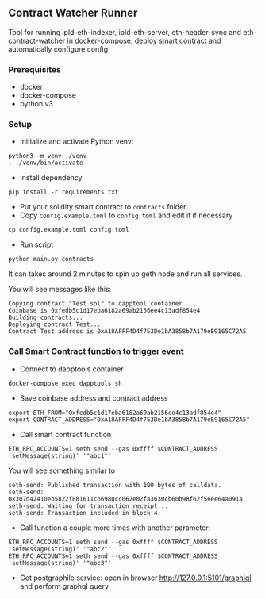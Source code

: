 ## Contract Watcher Runner

Tool for running ipld-eth-indexer, ipld-eth-server, eth-header-sync and eth-contract-watcher in docker-compose, 
deploy smart contract and automatically configure config

### Prerequisites

* docker
* docker-compose
* python v3

### Setup

* Initialize and activate Python venv:
```
python3 -m venv ./venv
. ./venv/bin/activate
```

* Install dependency

```
pip install -r requirements.txt
```

* Put your solidity smart contract to `contracts` folder.
* Copy `config.example.toml` to `config.toml` and edit it if necessary
```
cp config.example.toml config.toml
```

* Run script

```
python main.py contracts
```

It can takes around 2 minutes to spin up geth node and run all services.

You will see messages like this:

```
Copying contract "Test.sol" to dapptool container ...
Coinbase is 0xfedb5c1d17eba6182a69ab2156ee4c13adf854e4
Building contracts...
Deploying contract Test...
Contract Test address is 0xA18AFFF4D4f753De1bA3858b7A179eE9165C72A5

```

### Call Smart Contract function to trigger event

* Connect to dapptools container

```
docker-compose exec dapptools sh
```

* Save coinbase address and contract address

```
export ETH_FROM="0xfedb5c1d17eba6182a69ab2156ee4c13adf854e4"
export CONTRACT_ADDRESS="0xA18AFFF4D4f753De1bA3858b7A179eE9165C72A5"
```

* Call smart contract function

```
ETH_RPC_ACCOUNTS=1 seth send --gas 0xffff $CONTRACT_ADDRESS 'setMessage(string)' '"abc1"'
```

You will see something similar to 

```
seth-send: Published transaction with 100 bytes of calldata.
seth-send: 0x307d42410eb5822f881611cb6980cc062e02fa3630cb60b98f62f5eee64a091a
seth-send: Waiting for transaction receipt...
seth-send: Transaction included in block 4.
```

* Call function a couple more times with another parameter:

```
ETH_RPC_ACCOUNTS=1 seth send --gas 0xffff $CONTRACT_ADDRESS 'setMessage(string)' '"abc2"'
ETH_RPC_ACCOUNTS=1 seth send --gas 0xffff $CONTRACT_ADDRESS 'setMessage(string)' '"abc3"'

```

* Get postgraphile service: open in browser http://127.0.0.1:5101/graphiql and perform graphql query
